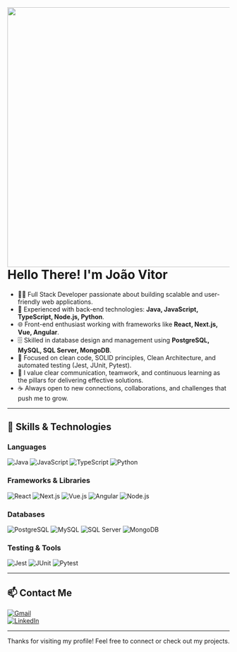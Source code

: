 <img align="right" height="590em" src="https://raw.githubusercontent.com/gist/JvTadeo/66522d216f00ac07411cdd6ac4751cf1b84948b0/githubcard.svg">

# Hello There! I'm João Vitor

- 👨‍💻 Full Stack Developer passionate about building scalable and user-friendly web applications.
- 🔧 Experienced with back-end technologies: **Java, JavaScript, TypeScript, Node.js, Python**.
- 🌐 Front-end enthusiast working with frameworks like **React, Next.js, Vue, Angular**.
- 🗄️ Skilled in database design and management using **PostgreSQL, MySQL, SQL Server, MongoDB**.
- 🚀 Focused on clean code, SOLID principles, Clean Architecture, and automated testing (Jest, JUnit, Pytest).
- 🤝 I value clear communication, teamwork, and continuous learning as the pillars for delivering effective solutions.
- ☕ Always open to new connections, collaborations, and challenges that push me to grow.

---

## 🚀 Skills & Technologies

### Languages
![Java](https://img.shields.io/badge/Java-ED8B00?style=for-the-badge&logo=java&logoColor=white)
![JavaScript](https://img.shields.io/badge/JavaScript-F7DF1E?style=for-the-badge&logo=javascript&logoColor=black)
![TypeScript](https://img.shields.io/badge/TypeScript-3178C6?style=for-the-badge&logo=typescript&logoColor=white)
![Python](https://img.shields.io/badge/Python-3776AB?style=for-the-badge&logo=python&logoColor=white)

### Frameworks & Libraries
![React](https://img.shields.io/badge/React-20232A?style=for-the-badge&logo=react&logoColor=61DAFB)
![Next.js](https://img.shields.io/badge/Next.js-000000?style=for-the-badge&logo=nextdotjs&logoColor=white)
![Vue.js](https://img.shields.io/badge/Vue.js-35495E?style=for-the-badge&logo=vue.js&logoColor=4FC08D)
![Angular](https://img.shields.io/badge/Angular-DD0031?style=for-the-badge&logo=angular&logoColor=white)
![Node.js](https://img.shields.io/badge/Node.js-339933?style=for-the-badge&logo=nodedotjs&logoColor=white)

### Databases
![PostgreSQL](https://img.shields.io/badge/PostgreSQL-4169E1?style=for-the-badge&logo=postgresql&logoColor=white)
![MySQL](https://img.shields.io/badge/MySQL-4479A1?style=for-the-badge&logo=mysql&logoColor=white)
![SQL Server](https://img.shields.io/badge/SQL_Server-CC2927?style=for-the-badge&logo=microsoft-sql-server&logoColor=white)
![MongoDB](https://img.shields.io/badge/MongoDB-47A248?style=for-the-badge&logo=mongodb&logoColor=white)

### Testing & Tools
![Jest](https://img.shields.io/badge/Jest-C21325?style=for-the-badge&logo=jest&logoColor=white)
![JUnit](https://img.shields.io/badge/JUnit-25A162?style=for-the-badge&logo=junit5&logoColor=white)
![Pytest](https://img.shields.io/badge/Pytest-505A8F?style=for-the-badge&logo=pytest&logoColor=white)

---

## 📫 Contact Me

[![Gmail](https://img.shields.io/badge/-Gmail-%23333?style=for-the-badge&logo=gmail&logoColor=white)](mailto:joao.tadeov@gmail.com)  
[![LinkedIn](https://img.shields.io/badge/-LinkedIn-%230077B5?style=for-the-badge&logo=linkedin&logoColor=white)](https://www.linkedin.com/in/jvTadeo)

---

Thanks for visiting my profile! Feel free to connect or check out my projects.
